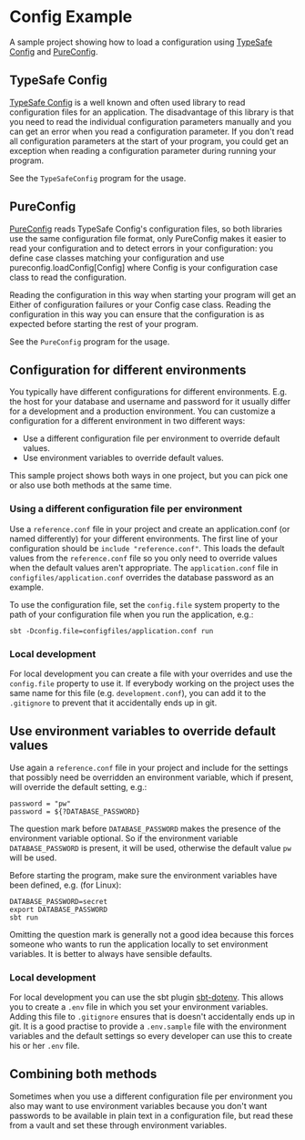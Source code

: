 # Config Example
A sample project showing how to load a configuration using [TypeSafe Config]([https://github.com/lightbend/config)
and [PureConfig](https://pureconfig.github.io/).

## TypeSafe Config
[TypeSafe Config]([https://github.com/lightbend/config) is a well known and often used library to read configuration files for an application. The disadvantage
of this library is that you need to read the individual configuration parameters manually and you can get an error
when you read a configuration parameter. If you don't read all configuration parameters at the start of your program,
you could get an exception when reading a configuration parameter during running your program.

See the `TypeSafeConfig` program for the usage.

## PureConfig
[PureConfig](https://pureconfig.github.io/) reads TypeSafe Config's configuration files, so both libraries use the same configuration file format, only
PureConfig makes it easier to read your configuration and to detect errors in your configuration: you define case classes
matching your configuration and use pureconfig.loadConfig[Config] where Config is your configuration case class to read
the configuration.

Reading the configuration in this way when starting your program will get an Either of configuration failures
or your Config case class. Reading the configuration in this way you can ensure that the configuration is as expected before starting the rest
of your program.

See the `PureConfig` program for the usage.

## Configuration for different environments
You typically have different configurations for different environments. E.g. the host for your database and username and
password for it usually differ for a development and a production environment. You can customize a configuration for a 
different environment in two different ways:

- Use a different configuration file per environment to override default values.
- Use environment variables to override default values.

This sample project shows both ways in one project, but you can pick one or also use both methods at the same time.

### Using a different configuration file per environment
Use a `reference.conf` file in your project and create an application.conf (or named differently) for your different environments.
The first line of your configuration should be `include "reference.conf"`. This loads the default values from the `reference.conf` file
so you only need to override values when the default values aren't appropriate. The `application.conf` file in `configfiles/application.conf`
overrides the database password as an example.

To use the configuration file, set the `config.file` system property to the path of your configuration file when you
run the application, e.g.:
 
`sbt -Dconfig.file=configfiles/application.conf run`

### Local development
For local development you can create a file with your overrides and use the `config.file` property to use it.
If everybody working on the project uses the same name for this file (e.g. `development.conf`), you can add it to the `.gitignore` to prevent that
it accidentally ends up in git.

## Use environment variables to override default values
Use again a `reference.conf` file in your project and include for the settings that possibly need be overridden an
environment variable, which if present, will override the default setting, e.g.:

```
password = "pw"
password = ${?DATABASE_PASSWORD}
```

The question mark before `DATABASE_PASSWORD` makes the presence of the environment variable optional.
So if the environment variable `DATABASE_PASSWORD` is present, it will be used, otherwise the default value `pw` will be used.

Before starting the program, make sure the environment variables have been defined, e.g. (for Linux):

```
DATABASE_PASSWORD=secret
export DATABASE_PASSWORD
sbt run
```

Omitting the question mark is generally not a good idea because this forces someone who wants to run the application locally
to set environment variables. It is better to always have sensible defaults.

### Local development
For local development you can use the sbt plugin [sbt-dotenv](https://github.com/mefellows/sbt-dotenv). This allows you
to create a `.env` file in which you set your environment variables. Adding this file to `.gitignore` ensures that is doesn't
accidentally ends up in git. It is a good practise to provide a `.env.sample` file with the environment variables and the default
settings so every developer can use this to create his or her `.env` file.

## Combining both methods
Sometimes when you use a different configuration file per environment you also may want to use environment variables
because you don't want passwords to be available in plain text in a configuration file, but read these from a vault and
set these through environment variables.
